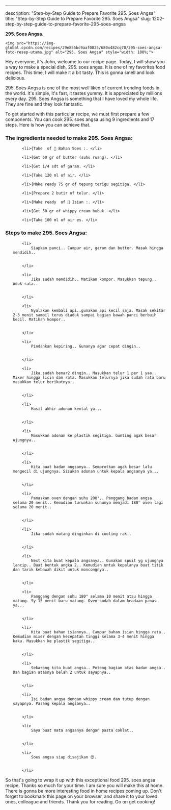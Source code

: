 ---
description: "Step-by-Step Guide to Prepare Favorite 295. Soes Angsa"
title: "Step-by-Step Guide to Prepare Favorite 295. Soes Angsa"
slug: 1202-step-by-step-guide-to-prepare-favorite-295-soes-angsa

<p>
	<strong>295. Soes Angsa</strong>. 
	
</p>
<p>
	
	<img src="https://img-global.cpcdn.com/recipes/29e855bc9aaf0825/680x482cq70/295-soes-angsa-foto-resep-utama.jpg" alt="295. Soes Angsa" style="width: 100%;">
	
	
</p>
<p>
	Hey everyone, it's John, welcome to our recipe page. Today, I will show you a way to make a special dish, 295. soes angsa. It is one of my favorites food recipes. This time, I will make it a bit tasty. This is gonna smell and look delicious.
</p>
	
<p>
	
</p>
<p>
	295. Soes Angsa is one of the most well liked of current trending foods in the world. It's simple, it's fast, it tastes yummy. It is appreciated by millions every day. 295. Soes Angsa is something that I have loved my whole life. They are fine and they look fantastic.
</p>

<p>
To get started with this particular recipe, we must first prepare a few components. You can cook 295. soes angsa using 9 ingredients and 17 steps. Here is how you can achieve that.
</p>

<h3>The ingredients needed to make 295. Soes Angsa:</h3>

<ol>
	
		<li>{Take  of 💮 Bahan Soes :. </li>
	
		<li>{Get 60 gr of butter (suhu ruang). </li>
	
		<li>{Get 1/4 sdt of garam. </li>
	
		<li>{Take 120 ml of air. </li>
	
		<li>{Make ready 75 gr of tepung terigu segitiga. </li>
	
		<li>{Prepare 2 butir of telur. </li>
	
		<li>{Make ready  of 💮 Isian :. </li>
	
		<li>{Get 50 gr of whippy cream bubuk. </li>
	
		<li>{Take 100 ml of air es. </li>
	
</ol>
<p>
	
</p>

<h3>Steps to make 295. Soes Angsa:</h3>

<ol>
	
		<li>
			Siapkan panci.. Campur air, garam dan butter. Masak hingga mendidih..
			
			
		</li>
	
		<li>
			Jika sudah mendidih.. Matikan kompor. Masukkan tepung.. Aduk rata..
			
			
		</li>
	
		<li>
			Nyalakan kembali api..gunakan api kecil saja. Masak sekitar 2-3 menit sambil terus diaduk sampai bagian bawah panci berbuih kecil. Matikan kompor..
			
			
		</li>
	
		<li>
			Pindahkan kepiring.. Gunanya agar cepat dingin..
			
			
		</li>
	
		<li>
			Jika sudah benar2 dingin.. Masukkan telur 1 per 1 yaa.. Mixer hingga licin dan rata. Masukkan telurnya jika sudah rata baru masukkan telur berikutnya..
			
			
		</li>
	
		<li>
			Hasil akhir adonan kental ya...
			
			
		</li>
	
		<li>
			Masukkan adonan ke plastik segitiga. Gunting agak besar ujungnya..
			
			
		</li>
	
		<li>
			Kita buat badan angsanya.. Semprotkan agak besar lalu mengecil di ujungnya. Sisakan adonan untuk kepala angsanya ya...
			
			
		</li>
	
		<li>
			Panaskan oven dengan suhu 200°.. Panggang badan angsa selama 20 menit.. Kemudian turunkan suhunya menjadi 180° oven lagi selama 20 menit..
			
			
		</li>
	
		<li>
			Jika sudah matang dinginkan di cooling rak..
			
			
		</li>
	
		<li>
			Next kita buat kepala angsanya.. Gunakan spuit yg ujungnya lancip.. Buat bentuk angka 2.. Kemudian untuk kepalanya buat titik dan tarik kebawah dikit untuk moncongnya..
			
			
		</li>
	
		<li>
			Panggang dengan suhu 180° selama 10 menit atau hingga matang. Sy 15 menit baru matang. Oven sudah dalam keadaan panas ya...
			
			
		</li>
	
		<li>
			Kita buat bahan isiannya.. Campur bahan isian hingga rata.. Kemudian mixer dengan kecepatan tinggi selama 3-4 menit hingga kaku. Masukkan ke plastik segitiga..
			
			
		</li>
	
		<li>
			Sekarang kita buat angsa.. Potong bagian atas badan angsa.. Dan bagian atasnya belah 2 untuk sayapnya..
			
			
		</li>
	
		<li>
			Isi badan angsa dengan whippy cream dan tutup dengan sayapnya. Pasang kepala angsanya..
			
			
		</li>
	
		<li>
			Saya buat mata angsanya dengan pasta coklat..
			
			
		</li>
	
		<li>
			Soes angsa siap disajikan 😍.
			
			
		</li>
	
</ol>

<p>
	
</p>

<p>
	So that's going to wrap it up with this exceptional food 295. soes angsa recipe. Thanks so much for your time. I am sure you will make this at home. There is gonna be more interesting food in home recipes coming up. Don't forget to bookmark this page on your browser, and share it to your loved ones, colleague and friends. Thank you for reading. Go on get cooking!
</p>
